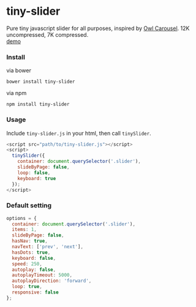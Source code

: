 # tiny-slider
Pure tiny javascript slider for all purposes, inspired by [Owl Carousel](http://owlcarousel.owlgraphic.com/). 12K uncompressed, 7K compressed.   
[demo](http://creatiointl.org/gallery/william/tiny-slider/)

### Install
via bower
```
bower install tiny-slider
```
via npm
```
npm install tiny-slider
```

### Usage
Include `tiny-slider.js` in your html, then call `tinySlider`.
```javascript
<script src="path/to/tiny-slider.js"></script>
<script>
  tinySlider({
    container: document.querySelector('.slider'),
    slideByPage: false,
    loop: false,
    keyboard: true
  });
</script>
```

### Default setting
```javascript
options = { 
  container: document.querySelector('.slider'),
  items: 1,
  slideByPage: false,
  hasNav: true,
  navText: ['prev', 'next'],
  hasDots: true,
  keyboard: false,
  speed: 250,
  autoplay: false,
  autoplayTimeout: 5000,
  autoplayDirection: 'forward',
  loop: true,
  responsive: false
};
```